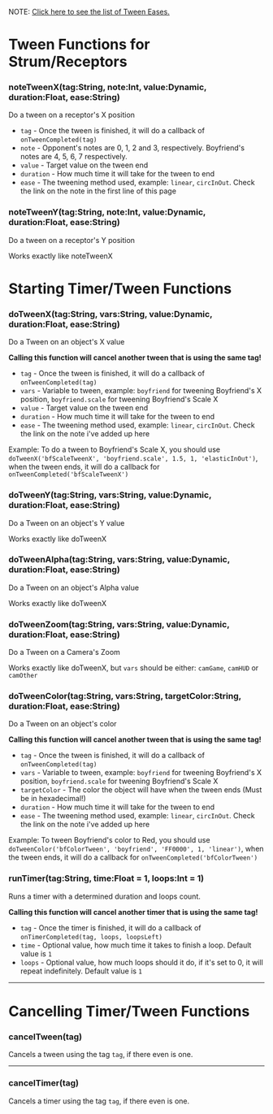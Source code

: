 NOTE: [Click here to see the list of Tween Eases.](https://api.haxeflixel.com/flixel/tweens/FlxEase.html)
# Tween Functions for Strum/Receptors
### noteTweenX(tag:String, note:Int, value:Dynamic, duration:Float, ease:String)
Do a tween on a receptor's X position
* `tag` - Once the tween is finished, it will do a callback of `onTweenCompleted(tag)`
* `note` - Opponent's notes are 0, 1, 2 and 3, respectively. Boyfriend's notes are 4, 5, 6, 7 respectively.
* `value` - Target value on the tween end
* `duration` - How much time it will take for the tween to end
* `ease` - The tweening method used, example: `linear`, `circInOut`. Check the link on the note in the first line of this page

### noteTweenY(tag:String, note:Int, value:Dynamic, duration:Float, ease:String)
Do a tween on a receptor's Y position

Works exactly like noteTweenX

# Starting Timer/Tween Functions
### doTweenX(tag:String, vars:String, value:Dynamic, duration:Float, ease:String)
Do a Tween on an object's X value

**Calling this function will cancel another tween that is using the same tag!**
* `tag` - Once the tween is finished, it will do a callback of `onTweenCompleted(tag)`
* `vars` - Variable to tween, example: `boyfriend` for tweening Boyfriend's X position, `boyfriend.scale` for tweening Boyfriend's Scale X
* `value` - Target value on the tween end
* `duration` - How much time it will take for the tween to end
* `ease` - The tweening method used, example: `linear`, `circInOut`. Check the link on the note i've added up here

Example: To do a tween to Boyfriend's Scale X, you should use `doTweenX('bfScaleTweenX', 'boyfriend.scale', 1.5, 1, 'elasticInOut')`, when the tween ends, it will do a callback for `onTweenCompleted('bfScaleTweenX')`

### doTweenY(tag:String, vars:String, value:Dynamic, duration:Float, ease:String)
Do a Tween on an object's Y value

Works exactly like doTweenX

### doTweenAlpha(tag:String, vars:String, value:Dynamic, duration:Float, ease:String)
Do a Tween on an object's Alpha value

Works exactly like doTweenX

### doTweenZoom(tag:String, vars:String, value:Dynamic, duration:Float, ease:String)
Do a Tween on a Camera's Zoom

Works exactly like doTweenX, but `vars` should be either: `camGame`, `camHUD` or `camOther`

### doTweenColor(tag:String, vars:String, targetColor:String, duration:Float, ease:String)
Do a Tween on an object's color

**Calling this function will cancel another tween that is using the same tag!**
* `tag` - Once the tween is finished, it will do a callback of `onTweenCompleted(tag)`
* `vars` - Variable to tween, example: `boyfriend` for tweening Boyfriend's X position, `boyfriend.scale` for tweening Boyfriend's Scale X
* `targetColor` - The color the object will have when the tween ends (Must be in hexadecimal!)
* `duration` - How much time it will take for the tween to end
* `ease` - The tweening method used, example: `linear`, `circInOut`. Check the link on the note i've added up here

Example: To tween Boyfriend's color to Red, you should use `doTweenColor('bfColorTween', 'boyfriend', 'FF0000', 1, 'linear')`, when the tween ends, it will do a callback for `onTweenCompleted('bfColorTween')`

### runTimer(tag:String, time:Float = 1, loops:Int = 1)
Runs a timer with a determined duration and loops count.

**Calling this function will cancel another timer that is using the same tag!**
* `tag` - Once the timer is finished, it will do a callback of `onTimerCompleted(tag, loops, loopsLeft)`
* `time` - Optional value, how much time it takes to finish a loop. Default value is `1`
* `loops` - Optional value, how much loops should it do, if it's set to 0, it will repeat indefinitely. Default value is `1`
_______________________
# Cancelling Timer/Tween Functions
### cancelTween(tag)
Cancels a tween using the tag `tag`, if there even is one.
_______________________
### cancelTimer(tag)
Cancels a timer using the tag `tag`, if there even is one.